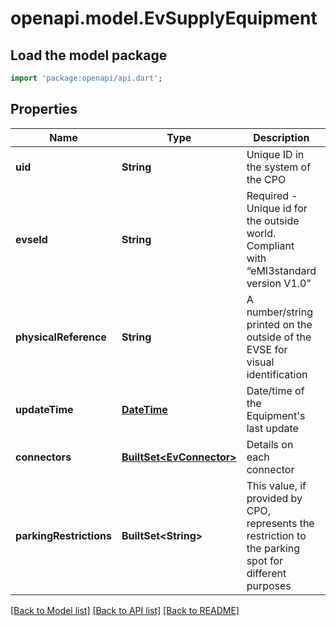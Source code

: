 # openapi.model.EvSupplyEquipment

## Load the model package
```dart
import 'package:openapi/api.dart';
```

## Properties
Name | Type | Description | Notes
------------ | ------------- | ------------- | -------------
**uid** | **String** | Unique ID in the system of the CPO | 
**evseId** | **String** | Required - Unique id for the outside world. Compliant with “eMI3standard version V1.0”  | [optional] 
**physicalReference** | **String** | A number/string printed on the outside of the EVSE for visual identification | [optional] 
**updateTime** | [**DateTime**](DateTime.md) | Date/time of the Equipment's last update | 
**connectors** | [**BuiltSet&lt;EvConnector&gt;**](EvConnector.md) | Details on each connector | 
**parkingRestrictions** | **BuiltSet&lt;String&gt;** | This value, if provided by CPO, represents the restriction to the parking spot for different purposes | [optional] 

[[Back to Model list]](../README.md#documentation-for-models) [[Back to API list]](../README.md#documentation-for-api-endpoints) [[Back to README]](../README.md)


